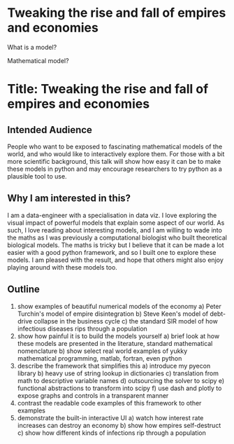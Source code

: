 

# Tweaking the rise and fall of empires and economies

What is a model?

Mathematical model?

# Title: Tweaking the rise and fall of empires and economies

## Intended Audience

People who want to be exposed to fascinating mathematical models of the world, and who would like to interactively explore them. For those with a bit more scientific background, this talk will show how easy it can be to make these models in python and may encourage researchers to try python as a plausible tool to use.

## Why I am interested in this?

I am a data-engineer with a specialisation in data viz. I love exploring the visual impact of powerful models that explain some aspect of our world. As such, I love reading about interesting models, and I am willing to wade into the maths as I was previously a computational biologist who built theoretical biological models. The maths is tricky but I believe that it can be made a lot easier with a good python framework, and so I built one to explore these models. I am pleased with the result, and hope that others might also enjoy playing around with these models too.

## Outline

1) show examples of beautiful numerical models of the economy
    a) Peter Turchin's model of empire disintegration
    b) Steve Keen's model of debt-drive collapse in the business cycle
    c) the standard SIR model of how infectious diseases rips through a population
2) show how painful it is to build the models yourself
    a) brief look at how these models are presented in the literature, standard mathematical nomenclature
    b) show select real world examples of yukky mathematical programming, matlab, fortran, even python
3) describe the framework that simplifies this
    a) introduce my pyecon library 
    b) heavy use of string lookup in dictionaries
    c) translation from math to descriptive variable names
    d) outsourcing the solver to scipy
    e) functional abstractions to transform into scipy
    f) use dash and plotly to expose graphs and controls in a transparent manner   
4) contrast the readable code examples of this framework to other examples
5) demonstrate the built-in interactive UI
    a) watch how interest rate increases can destroy an economy
    b) show how empires self-destruct
    c) show how different kinds of infections rip through a population
